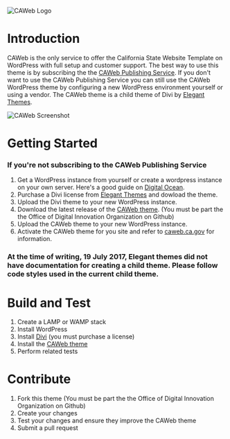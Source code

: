 
![CAWeb Logo](http://blogs.ca.gov/wp-content/blogs.dir/1/files/2016/11/login-logo.png)

# Introduction 
CAWeb is the only service to offer the California State Website Template on WordPress with full setup and customer support. The best way to use this theme is by subscribing the the [CAWeb Publishing Service](https://cdt.ca.gov/services/caweb-publishing/). If you don't want to use the CAWeb Publishing Service you can still use the CAWeb WordPress theme by configuring a new WordPress environment yourself or using a vendor. The CAWeb theme is a child theme of Divi by [Elegant Themes](https://www.elegantthemes.com/gallery/divi/).

![CAWeb Screenshot](https://user-images.githubusercontent.com/13723805/28390282-30ecc610-6c8e-11e7-9e3e-b2fa1036377a.png)

# Getting Started
### If you're not subscribing to the CAWeb Publishing Service
1. Get a WordPress instance from yourself or create a wordpress instance on your own server. Here's a good guide on [Digital Ocean](https://www.digitalocean.com/community/tutorials/how-to-install-wordpress-with-lamp-on-ubuntu-16-04).
2. Purchase a Divi license from [Elegant Themes](https://www.elegantthemes.com/join/) and dowload the theme.
3. Upload the Divi theme to your new WordPress instance.
4. Download the latest release of the [CAWeb theme](https;//github.com/Office-of-Digital-Innovation/CAWeb/releases/). (You must be part the the Office of Digital Innovation Organization on Github)
5. Upload the CAWeb theme to your new WordPress instance.
6. Activate the CAWeb theme for you site and refer to [caweb.ca.gov](https://caweb.ca.gov/) for information.

### At the time of writing, 19 July 2017, Elegant themes did not have documentation for creating a child theme. Please follow code styles used in the current child theme. 

# Build and Test
1. Create a LAMP or WAMP stack
2. Install WordPress
3. Install [Divi](https://www.elegantthemes.com/gallery/divi/) (you must purchase a license)
4. Install the [CAWeb theme](https;//github.com/Office-of-Digital-Innovation/CAWeb/releases/)
5. Perform related tests  

# Contribute
1. Fork this theme (You must be part the the Office of Digital Innovation Organization on Github)
2. Create your changes
3. Test your changes and ensure they improve the CAWeb theme
4. Submit a pull request